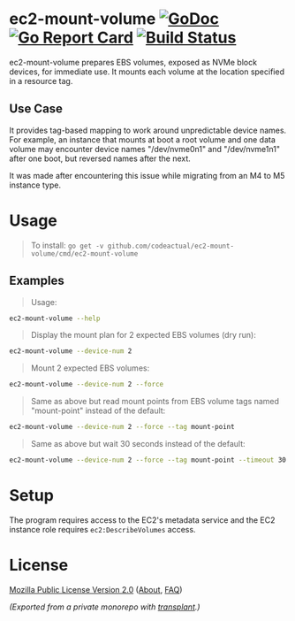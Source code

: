 # ec2-mount-volume [![GoDoc](https://godoc.org/github.com/codeactual/ec2-mount-volume?status.svg)](https://godoc.org/github.com/codeactual/ec2-mount-volume) [![Go Report Card](https://goreportcard.com/badge/github.com/codeactual/ec2-mount-volume)](https://goreportcard.com/report/github.com/codeactual/ec2-mount-volume) [![Build Status](https://travis-ci.org/codeactual/ec2-mount-volume.png)](https://travis-ci.org/codeactual/ec2-mount-volume)

ec2-mount-volume prepares EBS volumes, exposed as NVMe block devices, for immediate use. It mounts each volume at the location specified in a resource tag.

## Use Case

It provides tag-based mapping to work around unpredictable device names. For example, an instance that mounts at boot a root volume and one data volume may encounter device names "/dev/nvme0n1" and "/dev/nvme1n1" after one boot, but reversed names after the next.

It was made after encountering this issue while migrating from an M4 to M5 instance type.

# Usage

> To install: `go get -v github.com/codeactual/ec2-mount-volume/cmd/ec2-mount-volume`

## Examples

> Usage:

```bash
ec2-mount-volume --help
```

> Display the mount plan for 2 expected EBS volumes (dry run):

```bash
ec2-mount-volume --device-num 2
```

> Mount 2 expected EBS volumes:

```bash
ec2-mount-volume --device-num 2 --force
```

> Same as above but read mount points from EBS volume tags named "mount-point" instead of the default:

```bash
ec2-mount-volume --device-num 2 --force --tag mount-point
```

> Same as above but wait 30 seconds instead of the default:

```bash
ec2-mount-volume --device-num 2 --force --tag mount-point --timeout 30
```

# Setup

The program requires access to the EC2's metadata service and the EC2 instance role requires `ec2:DescribeVolumes` access.

# License

[Mozilla Public License Version 2.0](https://www.mozilla.org/en-US/MPL/2.0/) ([About](https://www.mozilla.org/en-US/MPL/), [FAQ](https://www.mozilla.org/en-US/MPL/2.0/FAQ/))

*(Exported from a private monorepo with [transplant](https://github.com/codeactual/transplant).)*
